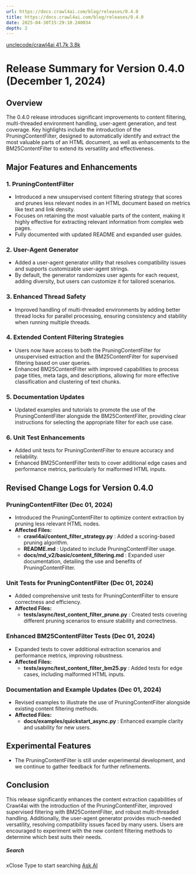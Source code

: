```yaml
---
url: https://docs.crawl4ai.com/blog/releases/0.4.0
title: https://docs.crawl4ai.com/blog/releases/0.4.0
date: 2025-04-30T15:29:10.240034
depth: 2
---
```


[ unclecode/crawl4ai 41.7k 3.8k ](https://github.com/unclecode/crawl4ai)
# Release Summary for Version 0.4.0 (December 1, 2024)
## Overview
The 0.4.0 release introduces significant improvements to content filtering, multi-threaded environment handling, user-agent generation, and test coverage. Key highlights include the introduction of the PruningContentFilter, designed to automatically identify and extract the most valuable parts of an HTML document, as well as enhancements to the BM25ContentFilter to extend its versatility and effectiveness.
## Major Features and Enhancements
### 1. PruningContentFilter
  * Introduced a new unsupervised content filtering strategy that scores and prunes less relevant nodes in an HTML document based on metrics like text and link density.
  * Focuses on retaining the most valuable parts of the content, making it highly effective for extracting relevant information from complex web pages.
  * Fully documented with updated README and expanded user guides.


### 2. User-Agent Generator
  * Added a user-agent generator utility that resolves compatibility issues and supports customizable user-agent strings.
  * By default, the generator randomizes user agents for each request, adding diversity, but users can customize it for tailored scenarios.


### 3. Enhanced Thread Safety
  * Improved handling of multi-threaded environments by adding better thread locks for parallel processing, ensuring consistency and stability when running multiple threads.


### 4. Extended Content Filtering Strategies
  * Users now have access to both the PruningContentFilter for unsupervised extraction and the BM25ContentFilter for supervised filtering based on user queries.
  * Enhanced BM25ContentFilter with improved capabilities to process page titles, meta tags, and descriptions, allowing for more effective classification and clustering of text chunks.


### 5. Documentation Updates
  * Updated examples and tutorials to promote the use of the PruningContentFilter alongside the BM25ContentFilter, providing clear instructions for selecting the appropriate filter for each use case.


### 6. Unit Test Enhancements
  * Added unit tests for PruningContentFilter to ensure accuracy and reliability.
  * Enhanced BM25ContentFilter tests to cover additional edge cases and performance metrics, particularly for malformed HTML inputs.


## Revised Change Logs for Version 0.4.0
### PruningContentFilter (Dec 01, 2024)
  * Introduced the PruningContentFilter to optimize content extraction by pruning less relevant HTML nodes.
  * **Affected Files:**
    * **crawl4ai/content_filter_strategy.py** : Added a scoring-based pruning algorithm.
    * **README.md** : Updated to include PruningContentFilter usage.
    * **docs/md_v2/basic/content_filtering.md** : Expanded user documentation, detailing the use and benefits of PruningContentFilter.


### Unit Tests for PruningContentFilter (Dec 01, 2024)
  * Added comprehensive unit tests for PruningContentFilter to ensure correctness and efficiency.
  * **Affected Files:**
    * **tests/async/test_content_filter_prune.py** : Created tests covering different pruning scenarios to ensure stability and correctness.


### Enhanced BM25ContentFilter Tests (Dec 01, 2024)
  * Expanded tests to cover additional extraction scenarios and performance metrics, improving robustness.
  * **Affected Files:**
    * **tests/async/test_content_filter_bm25.py** : Added tests for edge cases, including malformed HTML inputs.


### Documentation and Example Updates (Dec 01, 2024)
  * Revised examples to illustrate the use of PruningContentFilter alongside existing content filtering methods.
  * **Affected Files:**
    * **docs/examples/quickstart_async.py** : Enhanced example clarity and usability for new users.


## Experimental Features
  * The PruningContentFilter is still under experimental development, and we continue to gather feedback for further refinements.


## Conclusion
This release significantly enhances the content extraction capabilities of Crawl4ai with the introduction of the PruningContentFilter, improved supervised filtering with BM25ContentFilter, and robust multi-threaded handling. Additionally, the user-agent generator provides much-needed versatility, resolving compatibility issues faced by many users.
Users are encouraged to experiment with the new content filtering methods to determine which best suits their needs.
##### Search
xClose
Type to start searching
[ Ask AI ](https://docs.crawl4ai.com/core/ask-ai/ "Ask Crawl4AI Assistant")

